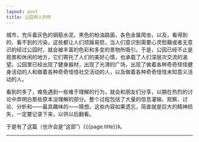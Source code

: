 ```yaml
---
layout: post
title: 公园奇人列传
---
```


城市，充斥着灰色的钢筋水泥，黑色的柏油路面，各色金属爬虫，以及，看得到的、看不到的污染。这些都让人们烦躁易怒，当人们意识到需要心灵慰藉或者无意识的经过公园时，就会被丰富的色彩和多变的景物所吸引。于是，公园已经不止是观景和休闲的地方，它们寄托了人们的美好心情，也承载了人们深层次交流的渴望。公园里已经出现了健身器材，出现了光滑的广场，出现了做着各种奇奇怪怪健身活动的人和做着各种奇奇怪怪社交活动的人，以及做着各种奇奇怪怪未知意义活动的人。

看到的多了，难免遇到一些难于理解的行为，就会和朋友们分享，以期在热烈的讨论中弄明白那些原本没理解的部分。整个过程包括了大量的信息灌输、观察、讨论、分析和——最具趣味的——猜想。这些内容如果遗忘，简直就是巨大的精神损失，一定要记录下来，以供以后翻看。

于是有了这篇（也许会是“这部”）《{{page.title}}》。

-----


